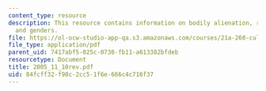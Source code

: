 ```yaml
---
content_type: resource
description: This resource contains information on bodily alienation, reflexivity,
  and genders.
file: https://ol-ocw-studio-app-qa.s3.amazonaws.com/courses/21a-260-culture-embodiment-and-the-senses-fall-2005/84fcff32f98c2cc51f6e666c4c716f37_2005_11_10rev.pdf
file_type: application/pdf
parent_uid: 7417abf5-025c-0738-fb11-a613382bfdeb
resourcetype: Document
title: 2005_11_10rev.pdf
uid: 84fcff32-f98c-2cc5-1f6e-666c4c716f37
---
```

